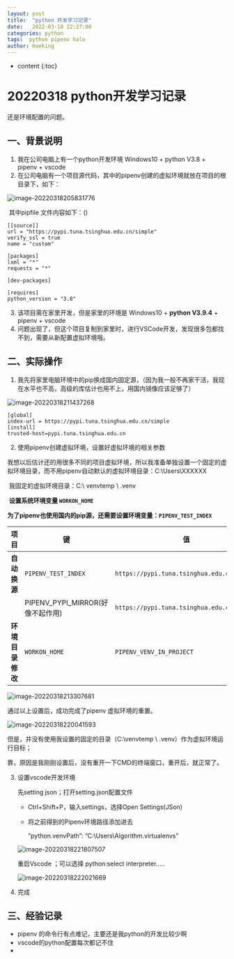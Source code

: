```yaml
---
layout: post
title:  "python 开发学习记录"
date:   2022-03-18 22:27:00
categories: python
tags:  python pipenv halo
author: Hoeking
---
```


* content
{:toc}

# 20220318 python开发学习记录

还是环境配置的问题。

## 一、背景说明

1. 我在公司电脑上有一个python开发环境 Windows10 + python V3.8 + pipenv + vscode
2. 在公司电脑有一个项目源代码，其中的pipenv创建的虚拟环境就放在项目的根目录下，如下：

![image-20220318205831776](https://gitee.com/hoeking/sitepic/raw/master/blogpic/image-20220318205831776.png)

​		其中pipfile 文件内容如下：()

```
[[source]]
url = "https://pypi.tuna.tsinghua.edu.cn/simple"
verify_ssl = true
name = "custom"

[packages]
lxml = "*"
requests = "*"

[dev-packages]

[requires]
python_version = "3.8"
```



3. 该项目需在家里开发，但是家里的环境是 Windows10 + **python V3.9.4** + pipenv + vscode
3. 问题出现了，但这个项目复制到家里时，进行VSCode开发，发现很多包都找不到，需要从新配置虚拟环境哦。




## 二、实际操作

1. 我先将家里电脑环境中的pip换成国内固定源，（因为我一般不再家干活，我现在水平也不高，高级的库估计也用不上，用国内镜像应该足够了）

![image-20220318211437268](https://gitee.com/hoeking/sitepic/raw/master/blogpic/image-20220318211437268.png)

```
[global]
index-url = https://pypi.tuna.tsinghua.edu.cn/simple
[install]
trusted-host=pypi.tuna.tsinghua.edu.cn
```

2. 
   使用pipenv创建虚拟环境，设置好虚拟环境的相关参数


​	我想以后估计还的用很多不同的项目虚拟环境，所以我准备单独设置一个固定的虚拟环境目录，而不用pipenv自动默认的虚拟环境目录：C:\Users\XXXXXX

​	我固定的虚拟环境目录：C:\ venvtemp \ .venv

​	**设置系统环境变量 `WORKON_HOME`**

​	**为了pipenv也使用国内的pip源，还需要设置环境变量：`PIPENV_TEST_INDEX`**

| 项目             | 键                               | 值                                         |
| ---------------- | -------------------------------- | ------------------------------------------ |
| **自动换源**     | `PIPENV_TEST_INDEX`              | `https://pypi.tuna.tsinghua.edu.cn/simple` |
|                  | PIPENV_PYPI_MIRROR(好像不起作用) | `https://pypi.tuna.tsinghua.edu.cn/simple` |
| **环境目录修改** | `WORKON_HOME`                    | `PIPENV_VENV_IN_PROJECT`                   |

![image-20220318213307681](https://gitee.com/hoeking/sitepic/raw/master/blogpic/image-20220318213307681.png)



通过以上设置后，成功完成了pipenv 虚拟环境的重置。

![image-20220318220041593](https://gitee.com/hoeking/sitepic/raw/master/blogpic/image-20220318220041593.png)



但是，并没有使用我设置的固定的目录（C:\venvtemp \ .venv）作为虚拟环境运行目标；

靠，原因是我刚刚设置后，没有重开一下CMD的终端窗口，重开后，就正常了。

3. 设置vscode开发环境

   先setting json；打开setting.json配置文件

   - Ctrl+Shift+P，输入settings，选择Open Settings(JSon)

   - 将之前得到的Pipenv环境路径添加进去

     “python.venvPath”: “C:\Users\Algorithm\.virtualenvs”

   

   ![image-20220318221807507](https://gitee.com/hoeking/sitepic/raw/master/blogpic/image-20220318221807507.png)

   重启Vscode ；可以选择 python:select interpreter.....

   ![image-20220318222021669](https://gitee.com/hoeking/sitepic/raw/master/blogpic/image-20220318222021669.png)

4. 完成

   

## 三、经验记录

   - pipenv 的命令行有点难记，主要还是我python的开发比较少啊
   - vscode的python配置每次都记不住
   - 

   





